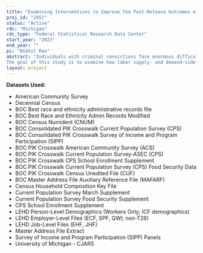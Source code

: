 ```yaml
---
title: "Examining Interventions to Improve the Post-Release Outcomes of Incarcerated Individuals"
proj_id: "2957"
status: "Active"
rdc: "Michigan"
rdc_type: "Federal Statistical Research Data Center"
start_year: "2023"
end_year: ""
pi: "Nikhil Rao"
abstract: "Individuals with criminal convictions face enormous difficulties upon release from incarceration facilities. In the United States, rates of recidivism are high and previously incarcerated individuals face well-documented barriers to employment (Alper, Durose and Markman 2018; Mueller-Smith 2015; Western, Kling and Weiman 2001). In response, correctional institutions and governments have established various interventions to help inmates re-integrate into society upon release. Most prison systems in the United States typically approach these issues from a labor-supply angle, offering a variety of training services for inmates, including basic education, vocational training, and cognitive behavioral therapy (CBT). State legislation has focused on influencing labor demand by reducing firms' costs of hiring from this population or by reducing uncertainty about worker quality. While these interventions are increasingly common, there is little empirical evidence formally quantifying the benefits associated with them.
The goal of this study is to examine how labor supply- and demand-side forces that shape the development of cognitive and 'non-cognitive' (i.e. social and behavioral) skills affect labor market, public program, and crime outcomes for justice-involved individuals. We will use quasi-experimental variation generated by institutional features of prison systems and changes in state-level legislation to estimate the causal impacts of these types of interventions. We will also conduct heterogeneity analyses to understand how benefits vary by different subgroups and analyze how labor market conditions mediate these effects. We will do this by combining administrative prison records from CJARS, LEHD data, public program data (SNAP, TANF, Medicaid, etc), non-Census prison records, as well as a variety of survey data sources (Census, ACS, CPS, SIPP, etc)."
layout: project
---
```


**Datasets Used:**

  - American Community Survey 
  - Decennial Census 
  - BOC Best race and ethnicity administrative records file 
  - BOC Best Race and Ethnicity Admin Records Modified 
  - BOC Census Numident (CNUM) 
  - BOC Consolidated PIK Crosswalk Current Population Survey (CPS) 
  - BOC Consolidated PIK Crosswalk Survey of Income and Program Participation (SIPP) 
  - BOC PIK Crosswalk American Community Survey (ACS) 
  - BOC PIK Crosswalk Current Population Survey-ASEC (CPS) 
  - BOC PIK Crosswalk CPS School Enrollment Supplement 
  - BOC PIK Crosswalk Current Population Survey (CPS) Food Security Data 
  - BOC PIK Crosswalk Census Unedited File (CUF) 
  - BOC Master Address File Auxiliary Reference File (MAFARF) 
  - Census Household Composition Key File 
  - Current Population Survey March Supplement 
  - Current Population Survey Food Security Supplement 
  - CPS School Enrollment Supplement 
  - LEHD Person-Level Demographics (Workers Only; ICF demographics) 
  - LEHD Employer-Level Files (ECF, SPF, QWI; non-T26) 
  - LEHD Job-Level Files (EHF, JHF) 
  - Master Address File Extract 
  - Survey of Income and Program Participation (SIPP) Panels 
  - University of Michigan - CJARS 


